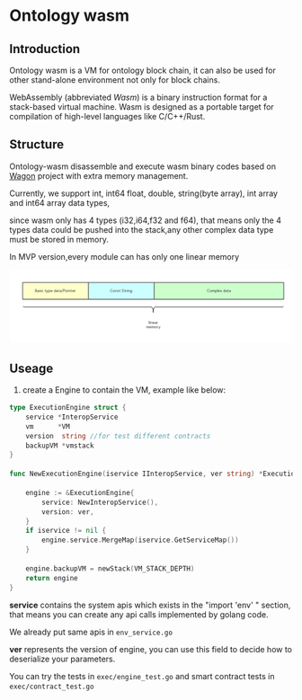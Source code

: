 Ontology wasm
=====
## Introduction
Ontology wasm is a VM for ontology block chain, it can also be used for other stand-alone environment not only for block chains.

WebAssembly (abbreviated *Wasm*) is a binary instruction format for a stack-based virtual machine. Wasm is designed as a portable target for compilation of high-level languages like C/C++/Rust.



## Structure

Ontology-wasm disassemble and execute wasm binary codes based on [Wagon](https://github.com/go-interpreter/wagon) project with extra memory management. 

Currently, we support int, int64 float, double, string(byte array), int array and int64 array data types,

since wasm only has 4 types (i32,i64,f32 and f64), that means only the 4 types data could be pushed into the stack,any other complex data type must be stored in memory.

In  MVP version,every module can has only one linear memory

![memory](./doc/images/memory.png)



## Useage

1. create a Engine to contain the VM, example like below:

```go
type ExecutionEngine struct {
	service *InteropService
	vm      *VM
	version  string //for test different contracts
	backupVM *vmstack
}

func NewExecutionEngine(iservice IInteropService, ver string) *ExecutionEngine {

	engine := &ExecutionEngine{
		service: NewInteropService(),
		version: ver,
	}
	if iservice != nil {
		engine.service.MergeMap(iservice.GetServiceMap())
	}

	engine.backupVM = newStack(VM_STACK_DEPTH)
	return engine
}
```

**service** contains the system apis which exists in the "import 'env' " section, that means you can create any api calls implemented by golang code.

We already put same apis in ```env_service.go```

**ver** represents the version of engine, you can use this field to decide how to deserialize your parameters.

You can try the tests in ```exec/engine_test.go``` and smart contract tests in ```exec/contract_test.go```